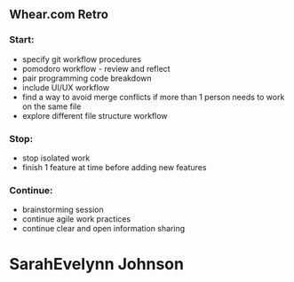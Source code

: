 ## Whear.com Retro

### Start:

* specify git workflow procedures
* pomodoro workflow - review and reflect
* pair programming code breakdown
* include UI/UX workflow
* find a way to avoid merge conflicts if more than 1 person needs to work on the same file
* explore different file structure workflow

### Stop:

* stop isolated work
* finish 1 feature at time before adding new features

### Continue:

* brainstorming session
* continue agile work practices
* continue clear and open information sharing

# SarahEvelynn Johnson
